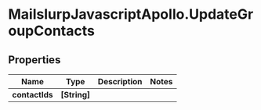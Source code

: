 # MailslurpJavascriptApollo.UpdateGroupContacts

## Properties

Name | Type | Description | Notes
------------ | ------------- | ------------- | -------------
**contactIds** | **[String]** |  | 


